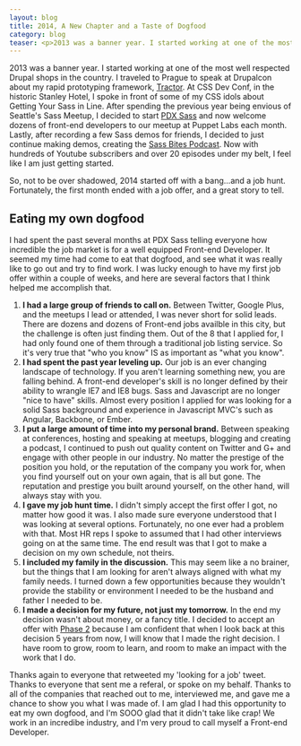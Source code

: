 ```yaml
---
layout: blog
title: 2014, A New Chapter and a Taste of Dogfood
category: blog
teaser: <p>2013 was a banner year. I started working at one of the most well respected Drupal shops in the country. I traveled to Prague to speak at Drupalcon about my rapid prototyping framework, <a href="https://github.com/lullabot/tractor">Tractor</a>. At CSS Dev Conf, in the historic Stanley Hotel, I spoke in front of some of my CSS idols about Getting Your Sass in Line. After spending the previous year being envious of Seattle's Sass Meetup, I decided to start <a href="https://twitter.com/pdxsass">PDX Sass</a> and now welcome dozens of front-end developers to our meetup at Puppet Labs each month. Lastly, after recording a few Sass demos for friends, I decided to just continue making demos, creating the <a href="http://www.youtube.com/sassbites">Sass Bites Podcast</a>. Now with hundreds of Youtube subscribers and over 20 episodes under my belt, I feel like I am just getting started. </p><p>So, not to be over shadowed, 2014 started off with a bang...and a job hunt. Fortunately, the first month ended with a job offer, and a great story to tell.</p>
---
```


2013 was a banner year. I started working at one of the most well respected Drupal shops in the country. I traveled to Prague to speak at Drupalcon about my rapid prototyping framework, <a href="https://github.com/lullabot/tractor">Tractor</a>. At CSS Dev Conf, in the historic Stanley Hotel, I spoke in front of some of my CSS idols about Getting Your Sass in Line. After spending the previous year being envious of Seattle's Sass Meetup, I decided to start <a href="https://twitter.com/pdxsass">PDX Sass</a> and now welcome dozens of front-end developers to our meetup at Puppet Labs each month. Lastly, after recording a few Sass demos for friends, I decided to just continue making demos, creating the <a href="http://www.youtube.com/sassbites">Sass Bites Podcast</a>. Now with hundreds of Youtube subscribers and over 20 episodes under my belt, I feel like I am just getting started.

So, not to be over shadowed, 2014 started off with a bang...and a job hunt. Fortunately, the first month ended with a job offer, and a great story to tell.

## Eating my own dogfood

I had spent the past several months at PDX Sass telling everyone how incredible the job market is for a well equipped Front-end Developer. It seemed my time had come to eat that dogfood, and see what it was really like to go out and try to find work. I was lucky enough to have my first job offer within a couple of weeks, and here are several factors that I think helped me accomplish that.

1. **I had a large group of friends to call on.** Between Twitter, Google Plus, and the meetups I lead or attended, I was never short for solid leads. There are dozens and dozens of Front-end jobs availble in this city, but the challenge is often just finding them. Out of the 8 that I applied for, I had only found one of them through a traditional job listing service. So it's very true that "who you know" IS as important as "what you know".
2. **I had spent the past year leveling up.** Our job is an ever changing landscape of technology. If you aren't learning something new, you are falling behind. A front-end developer's skill is no longer defined by their ability to wrangle IE7 and IE8 bugs. Sass and Javascript are no longer "nice to have" skills. Almost every position I applied for was looking for a solid Sass background and experience in Javascript MVC's such as Angular, Backbone, or Ember.
3. **I put a large amount of time into my personal brand.** Between speaking at conferences, hosting and speaking at meetups, blogging and creating a podcast, I continued to push out quality content on Twitter and G+ and engage with other people in our industry. No matter the prestige of the position you hold, or the reputation of the company you work for, when you find yourself out on your own again, that is all but gone. The reputation and prestige you built around yourself, on the other hand, will always stay with you.
4. **I gave my job hunt time.** I didn't simply accept the first offer I got, no matter how good it was. I also made sure everyone understood that I was looking at several options. Fortunately, no one ever had a problem with that. Most HR reps I spoke to assumed that I had other interviews going on at the same time. The end result was that I got to make a decision on my own schedule, not theirs.
5. **I included my family in the discussion.** This may seem like a no brainer, but the things that I am looking for aren't always aligned with what my family needs. I turned down a few opportunities because they wouldn't provide the stability or environment I needed to be the husband and father I needed to be.
6. **I made a decision for my future, not just my tomorrow.** In the end my decision wasn't about money, or a fancy title. I decided to accept an offer with <a href="http://www.phase2technology.com/">Phase 2</a> because I am confident that when I look back at this decision 5 years from now, I will know that I made the right decision. I have room to grow, room to learn, and room to make an impact with the work that I do.

Thanks again to everyone that retweeted my 'looking for a job' tweet. Thanks to everyone that sent me a referal, or spoke on my behalf. Thanks to all of the companies that reached out to me, interviewed me, and gave me a chance to show you what I was made of. I am glad I had this opportunity to eat my own dogfood, and I'm SOOO glad that it didn't take like crap! We work in an incredibe industry, and I'm very proud to call myself a Front-end Developer.
